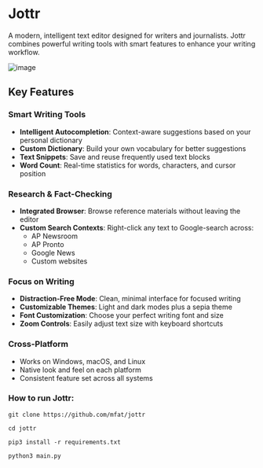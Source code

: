 # Jottr

A modern, intelligent text editor designed for writers and journalists. Jottr combines powerful writing tools with smart features to enhance your writing workflow.

![image](https://github.com/user-attachments/assets/ee7b18fc-73cc-4f0b-a8bf-6508dd67defa)


## Key Features

### Smart Writing Tools
- **Intelligent Autocompletion**: Context-aware suggestions based on your personal dictionary
- **Custom Dictionary**: Build your own vocabulary for better suggestions
- **Text Snippets**: Save and reuse frequently used text blocks
- **Word Count**: Real-time statistics for words, characters, and cursor position

### Research & Fact-Checking
- **Integrated Browser**: Browse reference materials without leaving the editor
- **Custom Search Contexts**: Right-click any text to Google-search across:
  - AP Newsroom
  - AP Pronto
  - Google News
  - Custom websites
    
### Focus on Writing
- **Distraction-Free Mode**: Clean, minimal interface for focused writing
- **Customizable Themes**: Light and dark modes plus a sepia theme
- **Font Customization**: Choose your perfect writing font and size
- **Zoom Controls**: Easily adjust text size with keyboard shortcuts

### Cross-Platform
- Works on Windows, macOS, and Linux
- Native look and feel on each platform
- Consistent feature set across all systems


### How to run Jottr:
`git clone https://github.com/mfat/jottr`

`cd jottr`

`pip3 install -r requirements.txt`

`python3 main.py`
